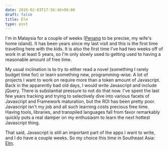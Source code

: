 ```yaml
---
date: 2016-02-03T17:56:48+08:00
draft: false
title: Elm
type: post
---
```


I'm in Malaysia for a couple of weeks ([Penang] to be precise, my wife's home island).  It has been years since my last visit and this is the first time travelling here with the kids. It is also the first time I've had two weeks off of work in at least 5 years, so I'm only slowly used to getting used to having a reasonable amount of free time.

My usual inclination is to try to either read a novel (something I rarely budget time for) or learn something new, programming-wise. A lot of projects I want to work on require more than a token amount of Javascript. Back in the apparently bad old days, I would write Javascript and include jQuery. There is substantial pressure to not do that now.  I've spent the last few years tracking and trying to selectively dive into various facets of Javascript and Framework maturation, but the ROI has been pretty poor. Javascript isn't my job and all such learning costs precious free time. Having tools, libraries, and transpiled languages fall from favor remarkably quickly puts a real damper on my enthusiasm to learn the next hottest Javascript thing.

That said, Javascript is still an important part of the apps I want to write, and I do have a couple weeks.  So my choice this time in Southeast Asia: [Elm].

[Elm]: http://elm-lang.org
[Penang]: https://en.wikipedia.org/wiki/Penang
